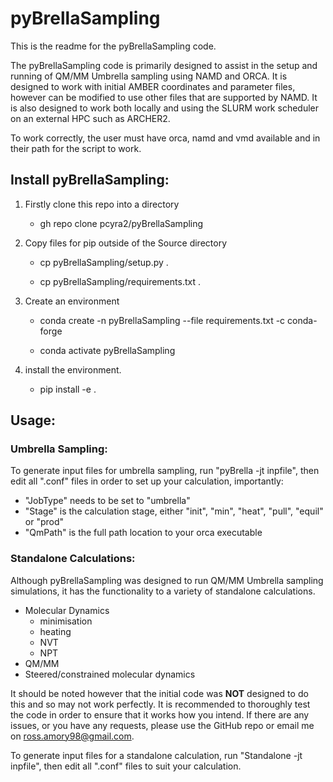 # pyBrellaSampling
This is the readme for the pyBrellaSampling code. 

The pyBrellaSampling code is primarily designed to assist in the setup and
running of QM/MM Umbrella sampling using NAMD and ORCA. It is designed to work
with initial AMBER coordinates and parameter files, however can be modified to
use other files that are supported by NAMD. It is also designed to work both
locally and using the SLURM work scheduler on an external HPC such as ARCHER2.

To work correctly, the user must have orca, namd and vmd available and in their
path for the script to work. 

## Install pyBrellaSampling: 
1. Firstly clone this repo into a directory

   	- gh repo clone pcyra2/pyBrellaSampling

2. Copy files for pip outside of the Source directory

	- cp pyBrellaSampling/setup.py .

	- cp pyBrellaSampling/requirements.txt .

3. Create an environment

	- conda create -n pyBrellaSampling --file requirements.txt -c conda-forge

	- conda activate pyBrellaSampling

4. install the environment.

	- pip install -e . 

## Usage:

### Umbrella Sampling:

To generate input files for umbrella sampling, run "pyBrella -jt inpfile", then edit all ".conf" files in order to set up your calculation, importantly:
- "JobType" needs to be set to "umbrella"
- "Stage" is the calculation stage, either "init", "min", "heat", "pull", "equil" or "prod"
- "QmPath" is the full path location to your orca executable

### Standalone Calculations:

Although pyBrellaSampling was designed to run QM/MM Umbrella sampling
simulations, it has the functionality to a variety of standalone calculations.

- Molecular Dynamics
	- minimisation
	- heating
	- NVT
	- NPT
- QM/MM
- Steered/constrained molecular dynamics

It should be noted however that the initial code was **NOT** designed to do this
and so may not work perfectly. It is recommended to thoroughly test the code in
order to ensure that it works how you intend. If there are any issues, or you
have any requests, please use the GitHub repo or email me on
ross.amory98@gmail.com. 

To generate input files for a standalone calculation, run "Standalone -jt
inpfile", then edit all ".conf" files to suit your calculation. 

